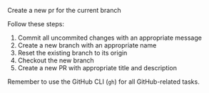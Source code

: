 Create a new pr for the current branch

Follow these steps:
1. Commit all uncommited changes with an appropriate message
2. Create a new branch with an appropriate name
3. Reset the existing branch to its origin
4. Checkout the new branch
5. Create a new PR with appropriate title and description

Remember to use the GitHub CLI (`gh`) for all GitHub-related tasks.
